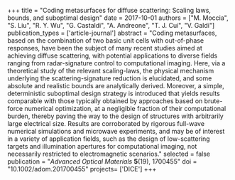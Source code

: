 +++
title = "Coding metasurfaces for diffuse scattering: Scaling laws, bounds, and suboptimal design"
date = 2017-10-01
authors = ["M. Moccia", "S. Liu", "R. Y. Wu", "G. Castaldi", "A. Andreone", "T. J. Cui", "V. Galdi"]
publication_types = ['article-journal']
abstract = "Coding metasurfaces, based on the combination of two basic unit cells with out-of-phase responses, have been the subject of many recent studies aimed at achieving diffuse scattering, with potential applications to diverse fields ranging from radar-signature control to computational imaging. Here, via a theoretical study of the relevant scaling-laws, the physical mechanism underlying the scattering-signature reduction is elucidated, and some absolute and realistic bounds are analytically derived. Moreover, a simple, deterministic suboptimal design strategy is introduced that yields results comparable with those typically obtained by approaches based on brute-force numerical optimization, at a negligible fraction of their computational burden, thereby paving the way to the design of structures with arbitrarily large electrical size. Results are corroborated by rigorous full-wave numerical simulations and microwave experiments, and may be of interest in a variety of application fields, such as the design of low-scattering targets and illumination apertures for computational imaging, not necessarily restricted to electromagnetic scenarios."
selected = false
publication = "*Advanced Optical Materials* **5**(19), 1700455"
doi = "10.1002/adom.201700455"
projects= ['DICE']
+++
